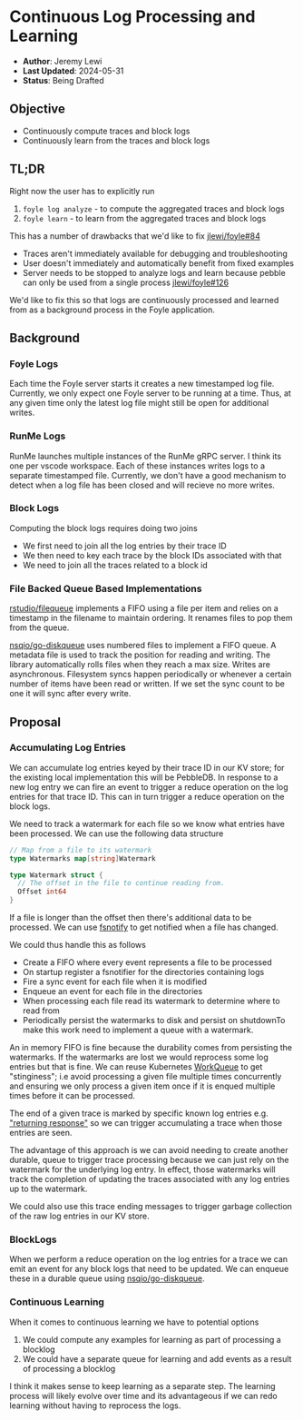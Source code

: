 # Continuous Log Processing and Learning

* **Author**: Jeremy Lewi
* **Last Updated**: 2024-05-31
* **Status**: Being Drafted

## Objective

* Continuously compute traces and block logs
* Continuously learn from the traces and block logs

## TL;DR

Right now the user has to explicitly run

  1. `foyle log analyze` - to compute the aggregated traces and block logs
  1. `foyle learn` - to learn from the aggregated traces and block logs

This has a number of drawbacks that we'd like to fix [jlewi/foyle#84](https://github.com/jlewi/foyle/issues/84)

* Traces aren't immediately available for debugging and troubleshooting
* User doesn't immediately and automatically benefit from fixed examples
* Server needs to be stopped to analyze logs and learn because pebble can only be used 
  from a single process [jlewi/foyle#126](https://github.com/jlewi/foyle/issues/126)

We'd like to fix this so that logs are continuously processed and learned from as a background
process in the Foyle application. 

## Background

### Foyle Logs

Each time the Foyle server starts it creates a new timestamped log file. 
Currently, we only expect one Foyle server to be running at a time. 
Thus, at any given time only the latest log file might still be open for additional writes.

### RunMe Logs

RunMe launches multiple instances of the RunMe gRPC server. I think its one per vscode workspace.
Each of these instances writes logs to a separate timestamped file.
Currently, we don't have a good mechanism to detect when a log file has been closed and will recieve no more
writes.

### Block Logs

Computing the block logs requires doing two joins

* We first need to join all the log entries by their trace ID
* We then need to key each trace by the block IDs associated with that
* We need to join all the traces related to a block id 

### File Backed Queue Based Implementations

[rstudio/filequeue](https://github.com/rstudio/filequeue/blob/main/filequeue.go) implements a FIFO using a file per item 
and relies on a timestamp in the filename to maintain ordering. It renames files to pop them from the queue.

[nsqio/go-diskqueue](https://github.com/nsqio/go-diskqueue/blob/master/diskqueue.go) uses numbered files to implement 
a FIFO queue. A metadata file is used to track the position for reading and writing. The library automatically
rolls files when they reach a max size. Writes are asynchronous. Filesystem syncs happen periodically or whenever
a certain number of items have been read or written. If we set the sync count to be one it will sync after every write.


## Proposal 

### Accumulating Log Entries

We can accumulate log entries keyed by their trace ID in our KV store; for the existing local implementation this will be 
PebbleDB. In response to a new log entry we can fire an event to trigger a reduce operation on the log entries for that 
trace ID. This can in turn trigger a reduce operation on the block logs.

We need to track a watermark for each file so we know what entries have been processed. We can use the following
data structure

```go
// Map from a file to its watermark
type Watermarks map[string]Watermark

type Watermark struct {  
  // The offset in the file to continue reading from.
  Offset int64
}
```

If a file is longer than the offset then there's additional data to be processed. We can use 
[fsnotify](https://github.com/fsnotify/fsnotify) to get notified when a file has changed.

We could thus handle this as follows
* Create a FIFO where every event represents a file to be processed
* On startup register a fsnotifier for the directories containing logs
* Fire a sync event for each file when it is modified
* Enqueue an event for each file in the directories 
* When processing each file read its watermark to determine where to read from
* Periodically persist the watermarks to disk and persist on shutdownTo make this work need to implement a queue with a watermark. 

An in memory FIFO is fine because the durability comes from persisting the watermarks. If the watermarks
are lost we would reprocess some log entries but that is fine. We can reuse Kubernetes 
[WorkQueue](https://pkg.go.dev/k8s.io/client-go/util/workqueue)  to get "stinginess"; i.e 
avoid processing a given file multiple times concurrently and ensuring we only process a given item once if
it is enqued multiple times before it can be processed.

The end of a given trace is marked by specific known log entries e.g. 
["returning response"](https://github.com/jlewi/foyle/blob/e2da53a6e1c04f6bd87414c3aa8c2e37d3cac6c1/app/pkg/agent/agent.go#L114)
so we can trigger accumulating a trace when those entries are seen.

The advantage of this approach is we can avoid needing to create another durable, queue to trigger
trace processing because we can just rely on the watermark for the underlying log entry. In effect,
those watermarks will track the completion of updating the traces associated with any log entries up to
the watermark.

We could also use this trace ending messages to trigger garbage collection of the raw log entries in our KV store.

### BlockLogs

When we perform a reduce operation on the log entries for a trace we can emit an event for any block logs that need to be
updated. We can enqueue these in a durable queue using 
[nsqio/go-diskqueue](https://github.com/nsqio/go-diskqueue/blob/master/diskqueue.go).

### Continuous Learning

When it comes to continuous learning we have to potential options

1. We could compute any examples for learning as part of processing a blocklog
2. We could have a separate queue for learning and add events as a result of processing a blocklog

I think it makes sense to keep learning as a separate step. The learning process will likely evolve over time and
its advantageous if we can redo learning without having to reprocess the logs.









